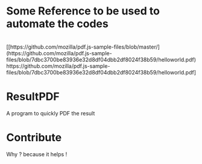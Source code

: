 # Some Reference to be used to automate the codes
<br>
[[https://github.com/mozilla/pdf.js-sample-files/blob/master/](https://github.com/mozilla/pdf.js-sample-files/blob/7dbc3700be83936e32d8df04dbb2df8024f38b59/helloworld.pdf)https://github.com/mozilla/pdf.js-sample-files/blob/7dbc3700be83936e32d8df04dbb2df8024f38b59/helloworld.pdf]

# ResultPDF
A program to quickly PDF the result

# Contribute
Why ? because it helps !
